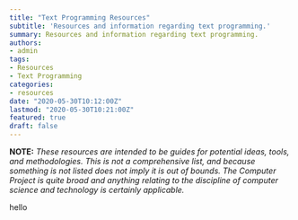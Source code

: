 ```yaml
---
title: "Text Programming Resources"
subtitle: 'Resources and information regarding text programming.'
summary: Resources and information regarding text programming.
authors:
- admin
tags:
- Resources
- Text Programming
categories:
- resources
date: "2020-05-30T10:12:00Z"
lastmod: "2020-05-30T10:21:00Z"
featured: true
draft: false
---
```



**NOTE:** *These resources are intended to be guides for potential ideas, tools, and methodologies. This is not a comprehensive list, and because something is not listed does not imply it is out of bounds. The Computer Project is quite broad and anything relating to the discipline of computer science and technology is certainly applicable.*

hello